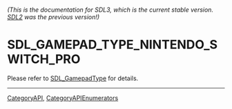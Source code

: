 ###### (This is the documentation for SDL3, which is the current stable version. [SDL2](https://wiki.libsdl.org/SDL2/) was the previous version!)
# SDL_GAMEPAD_TYPE_NINTENDO_SWITCH_PRO

Please refer to [SDL_GamepadType](SDL_GamepadType) for details.

----
[CategoryAPI](CategoryAPI), [CategoryAPIEnumerators](CategoryAPIEnumerators)

